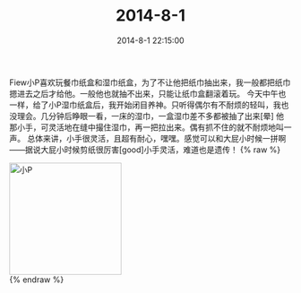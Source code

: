 ﻿---
title: "2014-8-1"
date: 2014-8-1 22:15:00
tags:
categories: 妈妈
---
Fiew小P喜欢玩餐巾纸盒和湿巾纸盒，为了不让他把纸巾抽出来，我一般都把纸巾摁进去之后才给他。一般他也就抽不出来，只能让纸巾盒翻滚着玩。
今天中午也一样，给了小P湿巾纸盒后，我开始闭目养神。只听得偶尔有不耐烦的轻叫，我也没理会。几分钟后睁眼一看，一床的湿巾，一盒湿巾差不多都被抽了出来[晕]
他那小手，可灵活地在缝中撮住湿巾，再一把拉出来。偶有抓不住的就不耐烦地叫一声。
总体来讲，小手很灵活，且超有耐心，嘿嘿。感觉可以和大屁小时候一拼啊——据说大屁小时候剪纸很厉害[good]小手灵活，难道也是遗传！
{% raw %}
<div style="width:500 px">
<div style="float:left; width:100 px"><img src="/images/微信图片_20171010160436.jpg" width="200" alt="小P"></div>
<div style="clear:both"></div>
</div>
{% endraw %}